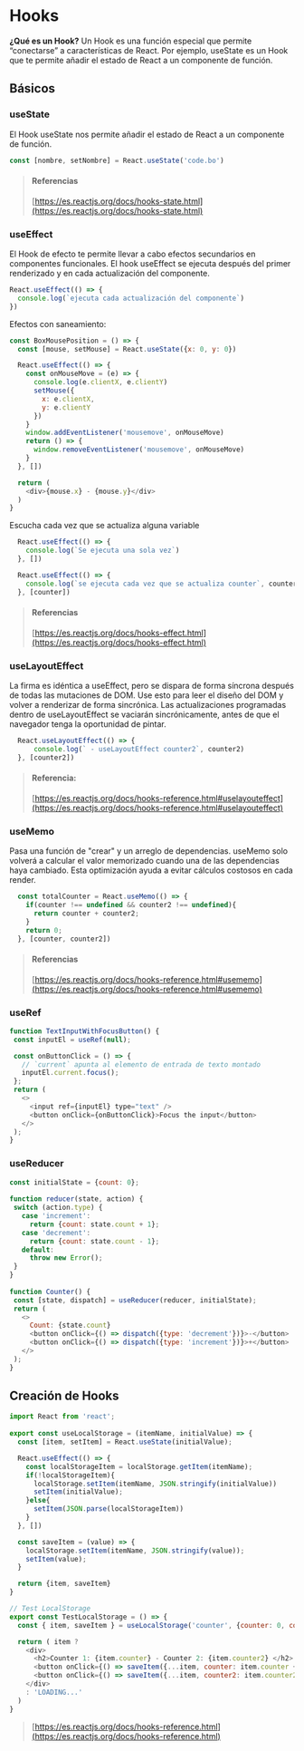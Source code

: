 # Hooks

**¿Qué es un Hook?** Un Hook es una función especial que permite “conectarse” a características de React. Por ejemplo, useState es un Hook que te permite añadir el estado de React a un componente de función.

## Básicos

### useState

El Hook useState nos permite añadir el estado de React a un componente de función.

~~~javascript
const [nombre, setNombre] = React.useState('code.bo')
~~~

> #### Referencias
> [https://es.reactjs.org/docs/hooks-state.html](https://es.reactjs.org/docs/hooks-state.html)

### useEffect

El Hook de efecto te permite llevar a cabo efectos secundarios en componentes funcionales. El hook useEffect se ejecuta después del primer renderizado y en cada actualización del componente.

~~~javascript
React.useEffect(() => {
  console.log(`ejecuta cada actualización del componente`)
})
~~~

Efectos con saneamiento:

~~~javascript
const BoxMousePosition = () => {
  const [mouse, setMouse] = React.useState({x: 0, y: 0})

  React.useEffect(() => {
    const onMouseMove = (e) => {
      console.log(e.clientX, e.clientY)
      setMouse({
        x: e.clientX,
        y: e.clientY
      })
    }
    window.addEventListener('mousemove', onMouseMove)
    return () => {
      window.removeEventListener('mousemove', onMouseMove)
    }
  }, [])

  return (
    <div>{mouse.x} - {mouse.y}</div>
  )
}
~~~

Escucha cada vez que se actualiza alguna variable

~~~javascript
  React.useEffect(() => {
    console.log(`Se ejecuta una sola vez`)
  }, [])

  React.useEffect(() => {
    console.log(`se ejecuta cada vez que se actualiza counter`, counter)
  }, [counter])
~~~

> #### Referencias
> [https://es.reactjs.org/docs/hooks-effect.html](https://es.reactjs.org/docs/hooks-effect.html)


### useLayoutEffect

La firma es idéntica a useEffect, pero se dispara de forma síncrona después de todas las mutaciones de DOM. Use esto para leer el diseño del DOM y volver a renderizar de forma sincrónica. Las actualizaciones programadas dentro de useLayoutEffect se vaciarán sincrónicamente, antes de que el navegador tenga la oportunidad de pintar.

~~~javascript
  React.useLayoutEffect(() => {
      console.log(` - useLayoutEffect counter2`, counter2)
  }, [counter2])
~~~

> #### Referencia:
> [https://es.reactjs.org/docs/hooks-reference.html#uselayouteffect](https://es.reactjs.org/docs/hooks-reference.html#uselayouteffect)

### useMemo

Pasa una función de "crear" y un arreglo de dependencias. useMemo solo volverá a calcular el valor memorizado cuando una de las dependencias haya cambiado. Esta optimización ayuda a evitar cálculos costosos en cada render.

~~~javascript
  const totalCounter = React.useMemo(() => {
    if(counter !== undefined && counter2 !== undefined){
      return counter + counter2;
    }
    return 0;
  }, [counter, counter2])
~~~

> #### Referencias
> [https://es.reactjs.org/docs/hooks-reference.html#usememo](https://es.reactjs.org/docs/hooks-reference.html#usememo)


### useRef

~~~javascript
function TextInputWithFocusButton() {
 const inputEl = useRef(null);

 const onButtonClick = () => {
   // `current` apunta al elemento de entrada de texto montado
   inputEl.current.focus();
 };
 return (
   <>
     <input ref={inputEl} type="text" />
     <button onClick={onButtonClick}>Focus the input</button>
   </>
 );
}
~~~

### useReducer

~~~javascript
const initialState = {count: 0};
 
function reducer(state, action) {
 switch (action.type) {
   case 'increment':
     return {count: state.count + 1};
   case 'decrement':
     return {count: state.count - 1};
   default:
     throw new Error();
 }
}
 
function Counter() {
 const [state, dispatch] = useReducer(reducer, initialState);
 return (
   <>
     Count: {state.count}
     <button onClick={() => dispatch({type: 'decrement'})}>-</button>
     <button onClick={() => dispatch({type: 'increment'})}>+</button>
   </>
 );
}
~~~

## Creación de Hooks

~~~javascript
import React from 'react';
 
export const useLocalStorage = (itemName, initialValue) => {
  const [item, setItem] = React.useState(initialValue);

  React.useEffect(() => {
    const localStorageItem = localStorage.getItem(itemName);
    if(!localStorageItem){
      localStorage.setItem(itemName, JSON.stringify(initialValue))
      setItem(initialValue);
    }else{
      setItem(JSON.parse(localStorageItem))
    }
  }, [])

  const saveItem = (value) => {
    localStorage.setItem(itemName, JSON.stringify(value));
    setItem(value);
  }

  return {item, saveItem}
}

// Test LocalStorage
export const TestLocalStorage = () => {
  const { item, saveItem } = useLocalStorage('counter', {counter: 0, counter2: 0});

  return ( item ?
    <div>
      <h2>Counter 1: {item.counter} - Counter 2: {item.counter2} </h2>
      <button onClick={() => saveItem({...item, counter: item.counter + 1})}>update coutner 1</button>
      <button onClick={() => saveItem({...item, counter2: item.counter2 + 1})}>update coutner 2</button>
    </div>
    : 'LOADING...'
  )
}
~~~

> [https://es.reactjs.org/docs/hooks-reference.html](https://es.reactjs.org/docs/hooks-reference.html)